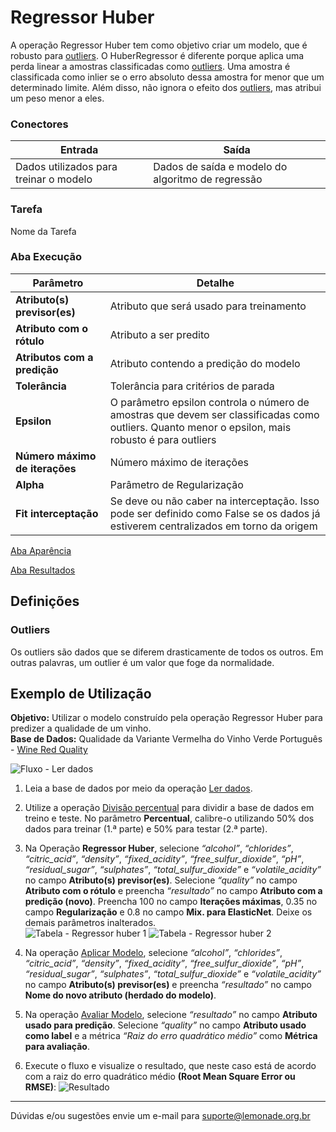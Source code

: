 # Regressor Huber
A operação Regressor Huber tem como objetivo criar um modelo, que é robusto para [outliers]. O HuberRegressor é diferente
 porque aplica uma perda linear a amostras classificadas como [outliers]. Uma amostra é classificada como inlier 
 se o erro absoluto dessa amostra for menor que um determinado limite. Além disso, não ignora o efeito dos [outliers], 
 mas atribui um peso menor a eles.

### Conectores
| Entrada | Saída |
| --- | --- |
| Dados utilizados para treinar o modelo | Dados de saída e modelo do algoritmo de regressão |

### Tarefa
Nome da Tarefa

### Aba Execução
| Parâmetro | Detalhe |
| --- | --- |
| **Atributo(s) previsor(es)** | Atributo que será usado para treinamento |
| **Atributo com o rótulo** | Atributo a ser predito |
| **Atributos com a predição** | Atributo contendo a predição do modelo |
| **Tolerância** | Tolerância para critérios de parada |
| **Epsilon** | O parâmetro epsilon controla o número de amostras que devem ser classificadas como outliers. Quanto menor o epsilon, mais robusto é para outliers |
| **Número máximo de iterações** | Número máximo de iterações |
| **Alpha** | Parâmetro de Regularização |
| **Fit interceptação** | Se deve ou não caber na interceptação. Isso pode ser definido como False se os dados já estiverem centralizados em torno da origem |

[Aba Aparência][1]

[Aba Resultados][2] 

## Definições
### Outliers
Os outliers são dados que se diferem drasticamente de todos os outros. Em outras palavras,
 um outlier é um valor que foge da normalidade.

## Exemplo de Utilização
**Objetivo:** Utilizar o modelo construído pela operação Regressor Huber para predizer a qualidade de um vinho.\
**Base de Dados:** Qualidade da Variante Vermelha do Vinho Verde Português - [Wine Red Quality][3]

![Fluxo - Ler dados](/img/sklearn/aprendizado_de_maquina/regressor_huber/image3.png)

1. Leia a base de dados por meio da operação [Ler dados][4].

2. Utilize a operação [Divisão percentual][5] para dividir a base de dados em treino e teste. No parâmetro **Percentual**, calibre-o utilizando 50% dos dados para treinar (1.ª parte) e 50% para testar (2.ª parte).

3. Na Operação **Regressor Huber**, selecione *“alcohol”*, *“chlorides”*, *“citric_acid”*, *“density”*, *“fixed_acidity”*, *“free_sulfur_dioxide”*, *“pH”*, *“residual_sugar”*, *“sulphates”*, *“total_sulfur_dioxide”* e *“volatile_acidity”* no campo **Atributo(s) previsor(es)**. Selecione *“quality”* no campo  **Atributo com o rótulo** e preencha *“resultado”* no campo **Atributo com a predição (novo)**. Preencha 100 no campo **Iterações máximas**, 0.35 no campo **Regularização** e 0.8 no campo **Mix. para ElasticNet**. Deixe os demais parâmetros inalterados.\
	![Tabela - Regressor huber 1](/img/sklearn/aprendizado_de_maquina/regressor_huber/image4.png)
	![Tabela - Regressor huber 2](/img/sklearn/aprendizado_de_maquina/regressor_huber/image2.png)

4. Na operação [Aplicar Modelo][6], selecione *“alcohol”*, *“chlorides”*, *“citric_acid”*, *“density”*, *“fixed_acidity”*, *“free_sulfur_dioxide”*, *“pH”*, *“residual_sugar”*, *“sulphates”*, *“total_sulfur_dioxide”* e *“volatile_acidity”* no campo **Atributo(s) previsor(es)** e preencha *“resultado”* no campo **Nome do novo atributo (herdado do modelo)**. 

5. Na operação [Avaliar Modelo][7], selecione *“resultado”* no campo **Atributo usado para predição**. Selecione *“quality”* no campo **Atributo usado como label** e a métrica *“Raiz do erro quadrático médio”* como **Métrica para avaliação**.

6. Execute o fluxo e visualize o resultado, que neste caso está de acordo com a raiz do erro quadrático médio **(Root Mean Square Error ou RMSE)**:
	![Resultado](/img/sklearn/aprendizado_de_maquina/regressor_linear/image1.png)




---
Dúvidas e/ou sugestões envie um e-mail para suporte@lemonade.org.br

[Outliers]: #outliers
[1]: /pt-br/sklearn/documentacao-geral/aba-aparencia.html
[2]: /pt-br/sklearn/documentacao-geral/aba-resultados.html
[3]: /pt-br/sklearn/base-de-dados/#wine
[4]: /pt-br/sklearn/entrada-e-saida/ler-dados.html
[5]: /pt-br/sklearn/pre-processamento-de-dados/amostragem-divisao-percentual.html
[6]: /pt-br/sklearn/modelo-e-avaliacao/aplicar-modelo.html
[7]: /pt-br/sklearn/modelo-e-avaliacao/avaliar-modelo.html